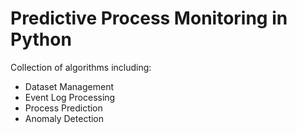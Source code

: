 # Predictive Process Monitoring in Python


Collection of algorithms including:
- Dataset Management
- Event Log Processing
- Process Prediction
- Anomaly Detection

